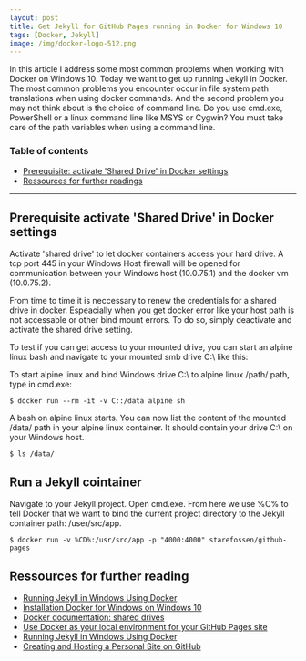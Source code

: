 ```yaml
---
layout: post
title: Get Jekyll for GitHub Pages running in Docker for Windows 10
tags: [Docker, Jekyll]
image: /img/docker-logo-512.png
---
```


In this article I address some most common problems when working with Docker on Windows 10. Today we want to get up running Jekyll in Docker. The most common problems you encounter occur in file system path translations when using docker commands. And the second problem you may not think about is the choice of command line. Do you use cmd.exe, PowerShell or a linux command line like MSYS or Cygwin? You must take care of the path variables when using a command line.

### Table of contents

- [Prerequisite: activate 'Shared Drive' in Docker settings](#Prerequisite-activate-Shared-Drive-in-Docker-settings)
- [Ressources for further readings](#Ressources-for-further-readings)

----

## Prerequisite activate 'Shared Drive' in Docker settings

Activate 'shared drive' to let docker containers access your hard drive. A tcp port 445 in your Windows Host firewall will be opened for communication between your Windows host (10.0.75.1) and the docker vm (10.0.75.2).

From time to time it is neccessary to renew the credentials for a shared drive in docker. Espeacially when you get docker error like your host path is not accessable or other bind mount errors. To do so, simply deactivate and activate the shared drive setting.

To test if you can get access to your mounted drive, you can start an alpine linux bash and navigate to your mounted smb drive C:\ like this:

To start alpine linux and bind Windows drive C:\ to alpine linux /path/ path, type in cmd.exe:
~~~
$ docker run --rm -it -v C::/data alpine sh
~~~

A bash on alpine linux starts. You can now list the content of the mounted /data/ path in your alpine linux container. It should contain your drive C:\ on your Windows host.
~~~
$ ls /data/
~~~

## Run a Jekyll cointainer

Navigate to your Jekyll project. Open cmd.exe. From here we use %C% to tell 
Docker that we want to bind the current project directory to the Jekyll container path: /user/src/app.
~~~
$ docker run -v %CD%:/usr/src/app -p "4000:4000" starefossen/github-pages
~~~

## Ressources for further reading

- [Running Jekyll in Windows Using Docker](https://www.jamessturtevant.com/posts/Running-Jekyll-in-Windows-using-Docker/)
- [Installation Docker for Windows on Windows 10](https://gerardnico.com/vm/docker/installation_windows_10)
- [Docker documentation: shared drives](https://docs.docker.com/docker-for-windows/#shared-drives)
- [Use Docker as your local environment for your GitHub Pages site](https://code.ricalo.com/docker/github-pages/GitHub-Pages-Docker/)
- [Running Jekyll in Windows Using Docker](https://www.jamessturtevant.com/posts/Running-Jekyll-in-Windows-using-Docker/)
- [Creating and Hosting a Personal Site on GitHub](https://jmcglone.com/guides/github-pages/)
